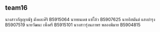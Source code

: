 ﻿## team16
นางสาวกัญญาณัฐ มังคละศิริ B5915064
นายธนเดช แซ่โล้ว B5907625
นายอิสมันต์ แสงบำรุง B5907519
นายวัฒนะ เพ็งศรี B5915101
นางสาวรุ่งนภาพร พลองพิมาย B5904815

